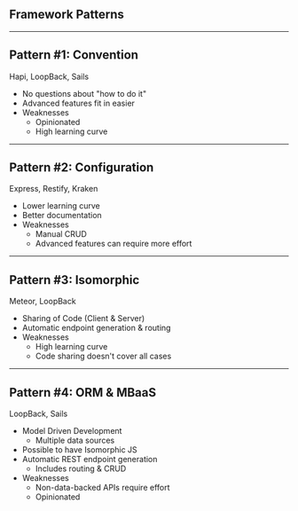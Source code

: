 
## Framework Patterns

---

## Pattern #1: Convention

Hapi, LoopBack, Sails

* No questions about "how to do it"
* Advanced features fit in easier
* Weaknesses
  * Opinionated
  * High learning curve

---

## Pattern #2: Configuration

Express, Restify, Kraken

* Lower learning curve
* Better documentation
* Weaknesses
  * Manual CRUD
  * Advanced features can require more effort

---

## Pattern #3: Isomorphic

Meteor, LoopBack

* Sharing of Code (Client & Server)
* Automatic endpoint generation & routing
* Weaknesses
  * High learning curve
  * Code sharing doesn't cover all cases

---

## Pattern #4: ORM & MBaaS

LoopBack, Sails

* Model Driven Development
  * Multiple data sources
* Possible to have Isomorphic JS
* Automatic REST endpoint generation
  * Includes routing & CRUD
* Weaknesses
  * Non-data-backed APIs require effort
  * Opinionated
